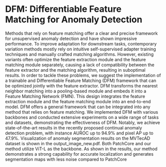 # DFM: Differentiable Feature Matching for Anomaly Detection
Methods that rely on feature matching offer a clear and precise framework for unsupervised anomaly detection and have shown impressive performance. To improve adaptation for downstream tasks, contemporary variation methods mostly rely on intuitive self-supervised adapter training techniques and manually crafted matching algorithms. However, existing variants often optimize the feature extraction module and the feature matching module separately, causing a lack of compatibility between the feature extractor and the matching algorithm, resulting in suboptimal results. In order to tackle these problems, we suggest the implementation of a trainable and Differentiable Feature Matching (DFM) framework that can be optimized jointly with the feature extractor. DFM transforms the nearest neighbor matching into a pooling-based module and embeds it into a Feature Matching Network (FMN). This design integrates the feature extraction module and the feature matching module into an end-to-end model. DFM offers a general framework that can be integrated into any method that relies on feature matching. We implemented DFM with various backbones and conducted extensive experiments on a wide range of tasks and datasets, demonstrating the effectiveness of DFM. Notably, we achieve state-of-the-art results in the recently proposed continual anomaly detection problem, with instance AUROC up to 94.9% and pixel AP up to 47.9%.
Visualization of anomaly segmentation results on the MVTecAD dataset is shown in the output_image_new.pdf. Both PatchCore and our method utilize ViT-L as the backbone. As shown in the results, our method demonstrates a strong capability for accurate localization and generates segmentation maps with less noise compared to PatchCore
